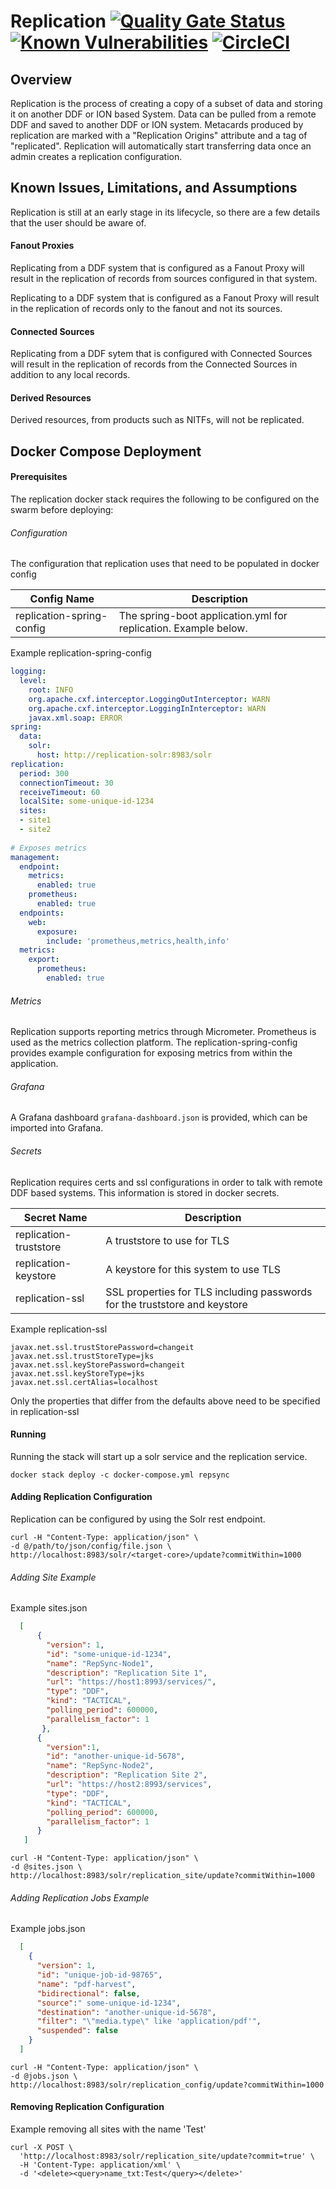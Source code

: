 # Replication [![Quality Gate Status](https://sonarcloud.io/api/project_badges/measure?project=replication&metric=alert_status)](https://sonarcloud.io/dashboard?id=replication) [![Known Vulnerabilities](https://snyk.io/test/github/connexta/replication/badge.svg)](https://snyk.io/test/github/connexta/replication) [![CircleCI](https://circleci.com/gh/connexta/replication.svg?style=svg)](https://circleci.com/gh/connexta/replication)

## Overview
Replication is the process of creating a copy of a subset of data and storing it on another DDF or ION based System. Data can be pulled from a remote DDF and saved to another DDF or ION system. Metacards produced by replication are marked with a "Replication Origins" attribute and a tag of "replicated". Replication will automatically start transferring data once an admin creates a replication configuration.


## Known Issues, Limitations, and Assumptions
Replication is still at an early stage in its lifecycle, so there are a few details that the user should be aware of.

#### Fanout Proxies
Replicating from a DDF system that is configured as a Fanout Proxy will result in the replication of records from sources configured in that system.

Replicating to a DDF system that is configured as a Fanout Proxy will result in the replication of records only to the fanout and not its sources.

#### Connected Sources
Replicating from a DDF sytem that is configured with Connected Sources will result in the replication of records from the Connected Sources in addition to any local records.

#### Derived Resources
Derived resources, from products such as NITFs, will not be replicated.

## Docker Compose Deployment

#### Prerequisites
The replication docker stack requires the following to be configured on the swarm before deploying:

###### Configuration
The configuration that replication uses that need to be populated in docker config

|Config Name | Description|
|------------|------------|
|replication-spring-config| The spring-boot application.yml for replication. Example below.|


Example replication-spring-config
```yaml
logging:
  level:
    root: INFO
    org.apache.cxf.interceptor.LoggingOutInterceptor: WARN
    org.apache.cxf.interceptor.LoggingInInterceptor: WARN
    javax.xml.soap: ERROR
spring:
  data:
    solr:
      host: http://replication-solr:8983/solr
replication:
  period: 300
  connectionTimeout: 30
  receiveTimeout: 60
  localSite: some-unique-id-1234
  sites:
  - site1
  - site2
  
# Exposes metrics
management:
  endpoint:
    metrics:
      enabled: true
    prometheus:
      enabled: true
  endpoints:
    web:
      exposure:
        include: 'prometheus,metrics,health,info'
  metrics:
    export:
      prometheus:
        enabled: true
```

###### Metrics 

Replication supports reporting metrics through Micrometer. Prometheus is used as the metrics collection platform. The replication-spring-config provides example configuration for exposing metrics from within the application.

###### Grafana

A Grafana dashboard `grafana-dashboard.json` is provided, which can be imported into Grafana.

###### Secrets
Replication requires certs and ssl configurations in order to talk with remote DDF based systems. This information is stored in docker secrets.

|Secret Name | Description|
|------------|------------|
|replication-truststore|A truststore to use for TLS|
|replication-keystore|A keystore for this system to use TLS|
|replication-ssl|SSL properties for TLS including passwords for the truststore and keystore|

Example replication-ssl
```properties
javax.net.ssl.trustStorePassword=changeit
javax.net.ssl.trustStoreType=jks
javax.net.ssl.keyStorePassword=changeit
javax.net.ssl.keyStoreType=jks
javax.net.ssl.certAlias=localhost
```
Only the properties that differ from the defaults above need to be specified in replication-ssl

#### Running
Running the stack will start up a solr service and the replication service.

```
docker stack deploy -c docker-compose.yml repsync
```

#### Adding Replication Configuration
Replication can be configured by using the Solr rest endpoint.
```
curl -H "Content-Type: application/json" \
-d @/path/to/json/config/file.json \
http://localhost:8983/solr/<target-core>/update?commitWithin=1000
``` 
###### Adding Site Example
Example sites.json
```json
  [
      {
        "version": 1,
        "id": "some-unique-id-1234",
        "name": "RepSync-Node1",
        "description": "Replication Site 1",
        "url": "https://host1:8993/services/",
        "type": "DDF",
        "kind": "TACTICAL",
        "polling_period": 600000,
        "parallelism_factor": 1
       },
      {
        "version":1,
        "id": "another-unique-id-5678",
        "name": "RepSync-Node2",
        "description": "Replication Site 2",
        "url": "https://host2:8993/services",
        "type": "DDF",
        "kind": "TACTICAL",
        "polling_period": 600000,
        "parallelism_factor": 1
      }
   ]
```
```
curl -H "Content-Type: application/json" \
-d @sites.json \
http://localhost:8983/solr/replication_site/update?commitWithin=1000
```
###### Adding Replication Jobs Example
Example jobs.json
```json
  [
    {
      "version": 1,
      "id": "unique-job-id-98765",
      "name": "pdf-harvest",
      "bidirectional": false,
      "source":" some-unique-id-1234",
      "destination": "another-unique-id-5678",
      "filter": "\"media.type\" like 'application/pdf'",
      "suspended": false
    }
  ]
```
```
curl -H "Content-Type: application/json" \
-d @jobs.json \
http://localhost:8983/solr/replication_config/update?commitWithin=1000
```

#### Removing Replication Configuration
Example removing all sites with the name 'Test'
```
curl -X POST \
  'http://localhost:8983/solr/replication_site/update?commit=true' \
  -H 'Content-Type: application/xml' \
  -d '<delete><query>name_txt:Test</query></delete>'
```
